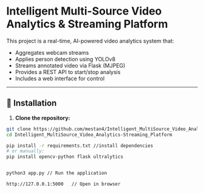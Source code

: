 # Intelligent Multi-Source Video Analytics & Streaming Platform

This project is a real-time, AI-powered video analytics system that:

- Aggregates webcam streams
- Applies person detection using YOLOv8
- Streams annotated video via Flask (MJPEG)
- Provides a REST API to start/stop analysis
- Includes a web interface for control

---

## 🔧 Installation

1. **Clone the repository:**

```bash
git clone https://github.com/mestan4/Intelligent_MultiSource_Video_Analytics-Streaming_Platform.git
cd Intelligent_MultiSource_Video_Analytics-Streaming_Platform

pip install -r requirements.txt //install dependencies
# or manually:
pip install opencv-python flask ultralytics


python3 app.py // Run the application

http://127.0.0.1:5000   // Open in browser
